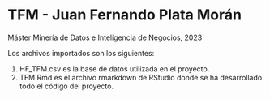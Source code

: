 # TFM - Juan Fernando Plata Morán
Máster Minería de Datos e Inteligencia de Negocios, 2023

Los archivos importados son los siguientes:

1. HF_TFM.csv es la base de datos utilizada en el proyecto.
2. TFM.Rmd es el archivo rmarkdown de RStudio donde se ha desarrollado todo el código del proyecto.
